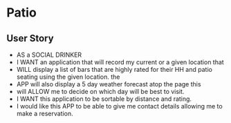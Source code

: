 # Patio
## User Story
- AS a SOCIAL DRINKER
- I WANT an application that will record my current or a given location
that 
- WILL display a list of bars that are highly rated for their HH and patio seating using the given location.
the 
- APP will also display a 5 day weather forecast atop the page
this
- will ALLOW me to decide on which day will be best to visit.
- I WANT this application to be sortable by distance and rating.
- I would like this APP to be able to give me contact details allowing me to make a reservation.